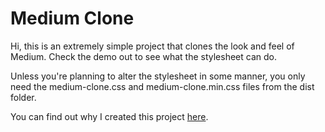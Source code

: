 Medium Clone
============

Hi, this is an extremely simple project that clones the look and feel of Medium. Check the demo out to see what the stylesheet can do.

Unless you're planning to alter the stylesheet in some manner, you only need the medium-clone.css and medium-clone.min.css files from the dist folder.

You can find out why I created this project [here](https://medium.com/@4thguy/50243c593bc1).
